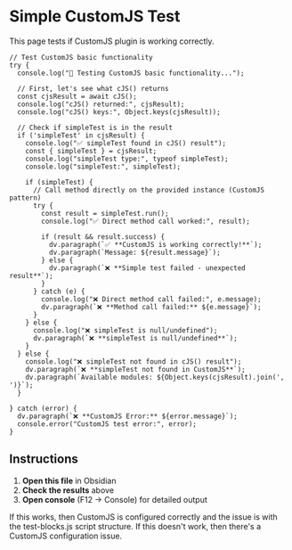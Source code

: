 # Simple CustomJS Test

This page tests if CustomJS plugin is working correctly.

```dataviewjs
// Test CustomJS basic functionality
try {
  console.log("🧪 Testing CustomJS basic functionality...");
  
  // First, let's see what cJS() returns
  const cjsResult = await cJS();
  console.log("cJS() returned:", cjsResult);
  console.log("cJS() keys:", Object.keys(cjsResult));
  
  // Check if simpleTest is in the result
  if ('simpleTest' in cjsResult) {
    console.log("✅ simpleTest found in cJS() result");
    const { simpleTest } = cjsResult;
    console.log("simpleTest type:", typeof simpleTest);
    console.log("simpleTest:", simpleTest);
    
    if (simpleTest) {
      // Call method directly on the provided instance (CustomJS pattern)
      try {
        const result = simpleTest.run();
        console.log("✅ Direct method call worked:", result);
        
        if (result && result.success) {
          dv.paragraph(`✅ **CustomJS is working correctly!**`);
          dv.paragraph(`Message: ${result.message}`);
        } else {
          dv.paragraph(`❌ **Simple test failed - unexpected result**`);
        }
      } catch (e) {
        console.log("❌ Direct method call failed:", e.message);
        dv.paragraph(`❌ **Method call failed:** ${e.message}`);
      }
    } else {
      console.log("❌ simpleTest is null/undefined");
      dv.paragraph(`❌ **simpleTest is null/undefined**`);
    }
  } else {
    console.log("❌ simpleTest not found in cJS() result");
    dv.paragraph(`❌ **simpleTest not found in CustomJS**`);
    dv.paragraph(`Available modules: ${Object.keys(cjsResult).join(', ')}`);
  }
  
} catch (error) {
  dv.paragraph(`❌ **CustomJS Error:** ${error.message}`);
  console.error("CustomJS test error:", error);
}
```

## Instructions

1. **Open this file** in Obsidian
2. **Check the results** above
3. **Open console** (F12 → Console) for detailed output

If this works, then CustomJS is configured correctly and the issue is with the test-blocks.js script structure.
If this doesn't work, then there's a CustomJS configuration issue.
